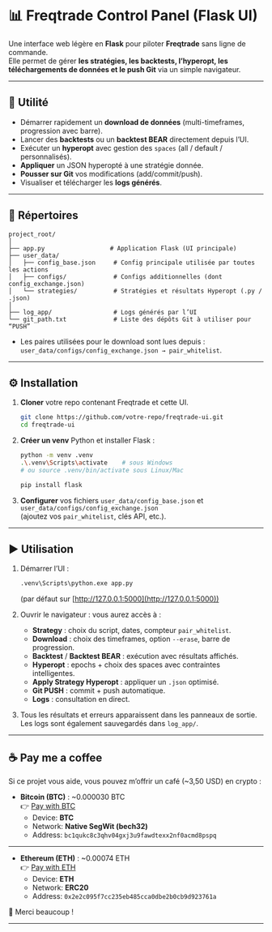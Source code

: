 # 📊 Freqtrade Control Panel (Flask UI)

Une interface web légère en **Flask** pour piloter **Freqtrade** sans ligne de commande.  
Elle permet de gérer **les stratégies, les backtests, l’hyperopt, les téléchargements de données et le push Git** via un simple navigateur.

---

## 🚀 Utilité

- Démarrer rapidement un **download de données** (multi-timeframes, progression avec barre).  
- Lancer des **backtests** ou un **backtest BEAR** directement depuis l’UI.  
- Exécuter un **hyperopt** avec gestion des `spaces` (all / default / personnalisés).  
- **Appliquer** un JSON hyperopté à une stratégie donnée.  
- **Pousser sur Git** vos modifications (add/commit/push).  
- Visualiser et télécharger les **logs générés**.  

---

## 📂 Répertoires

```
project_root/
│
├── app.py                  # Application Flask (UI principale)
├── user_data/
│   ├── config_base.json     # Config principale utilisée par toutes les actions
│   ├── configs/             # Configs additionnelles (dont config_exchange.json)
│   └── strategies/          # Stratégies et résultats Hyperopt (.py / .json)
│
├── log_app/                 # Logs générés par l’UI
└── git_path.txt             # Liste des dépôts Git à utiliser pour “PUSH”
```

- Les paires utilisées pour le download sont lues depuis :  
  `user_data/configs/config_exchange.json → pair_whitelist`.  

---

## ⚙️ Installation

1. **Cloner** votre repo contenant Freqtrade et cette UI.
   ```bash
   git clone https://github.com/votre-repo/freqtrade-ui.git
   cd freqtrade-ui
   ```

2. **Créer un venv** Python et installer Flask :
   ```bash
   python -m venv .venv
   .\.venv\Scripts\activate    # sous Windows
   # ou source .venv/bin/activate sous Linux/Mac

   pip install flask
   ```

3. **Configurer** vos fichiers `user_data/config_base.json` et `user_data/configs/config_exchange.json`  
   (ajoutez vos `pair_whitelist`, clés API, etc.).

---

## ▶️ Utilisation

1. Démarrer l’UI :
   ```bash
   .venv\Scripts\python.exe app.py
   ```
   (par défaut sur [http://127.0.0.1:5000](http://127.0.0.1:5000))

2. Ouvrir le navigateur : vous aurez accès à :
   - **Strategy** : choix du script, dates, compteur `pair_whitelist`.  
   - **Download** : choix des timeframes, option `--erase`, barre de progression.  
   - **Backtest** / **Backtest BEAR** : exécution avec résultats affichés.  
   - **Hyperopt** : epochs + choix des spaces avec contraintes intelligentes.  
   - **Apply Strategy Hyperopt** : appliquer un `.json` optimisé.  
   - **Git PUSH** : commit + push automatique.  
   - **Logs** : consultation en direct.  

3. Tous les résultats et erreurs apparaissent dans les panneaux de sortie.  
   Les logs sont également sauvegardés dans `log_app/`.

---

## ☕ Pay me a coffee

Si ce projet vous aide, vous pouvez m’offrir un café (~3,50 USD) en crypto :  

- **Bitcoin (BTC)** : ~0.000030 BTC  
  👉 [Pay with BTC](bitcoin:bc1qukc8c3qhv04gxj3u9fawdtexx2nf0acmd8pspq?amount=0.0000305&label=Pay%20me%20a%20coffee)  
  - Device: **BTC**  
  - Network: **Native SegWit (bech32)**  
  - Address: `bc1qukc8c3qhv04gxj3u9fawdtexx2nf0acmd8pspq`  

---

- **Ethereum (ETH)** : ~0.00074 ETH  
  👉 [Pay with ETH](ethereum:0x2e2c095f7cc235eb485cca0dbe2b0cb9d923761a?amount=0.00074&label=Pay%20me%20a%20coffee)  
  - Device: **ETH**  
  - Network: **ERC20**  
  - Address: `0x2e2c095f7cc235eb485cca0dbe2b0cb9d923761a`  

🙏 Merci beaucoup !

---
